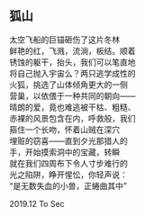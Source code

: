 ## 狐山

太空飞船的巨锚砸伤了这片冬林  
鲜艳的红，飞溅，流淌，板结。顺着  
锈蚀的躯干，抬头，我们可以笔直地  
将自己抛入宇宙么？两只逃学成性的  
火狐，挑选了山体倾角更大的一侧  
营巢，以依偎于一种共同的朝向——  
晴朗的爱，竟也难逃被干枯、粗糙、  
赤裸的风景包含在内，呼救般，我们  
箍住一个长吻，怀着山贼在深穴  
埋赃的窃喜——直到夕光那猎人的  
手，开始摸索洞中的宝藏，转瞬  
就在我们四周布下令人寸步难行的  
光之陷阱，睁开惺忪，你轻声说：  
“是无数失血的小兽，正蜷曲其中” 

<div class="time-note">2019.12 To Sec</div>
